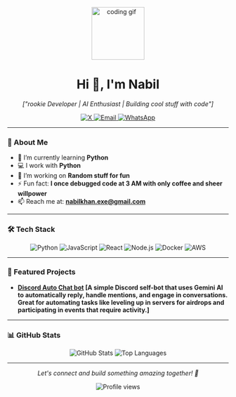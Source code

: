 <p align="center">
  <img src="https://media.giphy.com/media/hvRJCLFzcasrR4ia7z/giphy.gif" width="120" alt="coding gif">
</p>

<h1 align="center">Hi 👋, I'm Nabil</h1>
<p align="center">
  <em>["rookie Developer | AI Enthusiast | Building cool stuff with code"]</em>
</p>

<p align="center">
  <a href="https://x.com/nabilkhanx" target="_blank">
    <img src="https://img.shields.io/badge/X-000000?style=flat-square&logo=x&logoColor=white" alt="X">
  </a>
  <a href="mailto:nabilkhan.exe@gmail.com">
    <img src="https://img.shields.io/badge/Email-D14836?style=flat-square&logo=gmail&logoColor=white" alt="Email">
  </a>
 <a href="https://wa.me/+8801645504845" target="_blank">
    <img src="https://img.shields.io/badge/WhatsApp-25D366?style=flat-square&logo=whatsapp&logoColor=white" alt="WhatsApp">
  </a>
</p>

---

### 🚀 About Me
- 🌱 I’m currently learning **Python**
- 💻 I work with **Python**
- 🔭 I’m working on **Random stuff for fun**
- ⚡ Fun fact: **I once debugged code at 3 AM with only coffee and sheer willpower**
- 📫 Reach me at: **nabilkhan.exe@gmail.com**

---

### 🛠️ Tech Stack
<p align="center">
  <img src="https://img.shields.io/badge/-Python-3776AB?style=flat-square&logo=python&logoColor=white" alt="Python">
  <img src="https://img.shields.io/badge/-JavaScript-F7DF1E?style=flat-square&logo=javascript&logoColor=black" alt="JavaScript">
  <img src="https://img.shields.io/badge/-React-61DAFB?style=flat-square&logo=react&logoColor=black" alt="React">
  <img src="https://img.shields.io/badge/-Node.js-339933?style=flat-square&logo=node.js&logoColor=white" alt="Node.js">
  <img src="https://img.shields.io/badge/-Docker-2496ED?style=flat-square&logo=docker&logoColor=white" alt="Docker">
  <img src="https://img.shields.io/badge/-AWS-232F3E?style=flat-square&logo=amazon-aws&logoColor=white" alt="AWS">
</p>

---

### 🌟 Featured Projects
- **[Discord Auto Chat bot](https://github.com/xNabil/discord-ai-bot) [A simple Discord self-bot that uses Gemini AI to automatically reply, handle mentions, and engage in conversations. Great for automating tasks like leveling up in servers for airdrops and participating in events that require activity.]**

---

### 📊 GitHub Stats
<p align="center">
  <img src="https://github-readme-stats.vercel.app/api?username=xnabil&show_icons=true&theme=radical" alt="GitHub Stats">
  <img src="https://github-readme-stats.vercel.app/api/top-langs/?username=xnabil&layout=compact&theme=radical" alt="Top Languages">
</p>

---
<p align="center">
  <em>Let's connect and build something amazing together! 🚀</em>
</p>

<p align="center">
  <img src="https://komarev.com/ghpvc/?username=xnabil&color=brightgreen" alt="Profile views">
</p>
